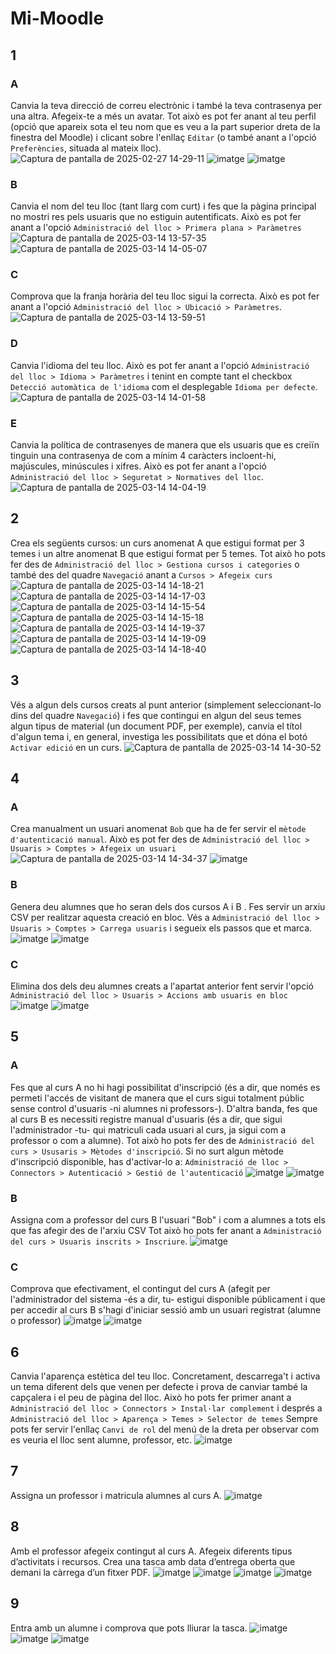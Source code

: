 # Mi-Moodle

## 1
### A
Canvia la teva direcció de correu electrònic i també la teva contrasenya per una altra. Afegeix-te a més un avatar. Tot això es pot fer anant al teu perfil (opció que apareix sota el teu nom que es veu a la part superior dreta de la finestra del Moodle) i clicant sobre l'enllaç `Editar` (o també anant a l'opció `Preferències`, situada al mateix lloc).
![Captura de pantalla de 2025-02-27 14-29-11](https://github.com/user-attachments/assets/48339223-d841-4007-9f68-1f2cc091173e)
![imatge](https://github.com/user-attachments/assets/5db9da34-5b09-480f-94e4-19429ad4460c)
![imatge](https://github.com/user-attachments/assets/e4526fb2-349d-4f86-9435-90e72bb4a42a)

### B
Canvia el nom del teu lloc (tant llarg com curt) i fes que la pàgina principal no mostri res pels usuaris que no estiguin autentificats. Això es pot fer anant a l'opció `Administració del lloc > Primera plana > Paràmetres`
![Captura de pantalla de 2025-03-14 13-57-35](https://github.com/user-attachments/assets/80fd627c-f61b-403c-9219-fda3bdaa9ba7)
![Captura de pantalla de 2025-03-14 14-05-07](https://github.com/user-attachments/assets/4014fe3e-829a-4cbd-b158-a143c083df32)

### C
Comprova que la franja horària del teu lloc sigui la correcta. Això es pot fer anant a l'opció `Administració del lloc > Ubicació > Paràmetres`.
![Captura de pantalla de 2025-03-14 13-59-51](https://github.com/user-attachments/assets/4624424b-367f-4843-8bb8-1a388b812046)

### D
Canvia l'idioma del teu lloc. Això es pot fer anant a l'opció `Administració del lloc > Idioma > Paràmetres` i tenint en compte tant el checkbox `Detecció automàtica de l'idioma` com el desplegable `Idioma per defecte`.
![Captura de pantalla de 2025-03-14 14-01-58](https://github.com/user-attachments/assets/4b78b587-6499-4b7a-9515-b7cdfca1dd81)

### E
Canvia la política de contrasenyes de manera que els usuaris que es creiïn tinguin una contrasenya de com a mínim 4 caràcters incloent-hi, majúscules, minúscules i xifres. Això es pot fer anant a l'opció `Administració del lloc > Seguretat > Normatives del lloc`.
![Captura de pantalla de 2025-03-14 14-04-19](https://github.com/user-attachments/assets/7f136274-3d20-454b-ad24-80799a4da892)

## 2
Crea els següents cursos: un curs anomenat A que estigui format per 3 temes i un altre anomenat B que estigui format per 5 temes. Tot això ho pots fer des de `Administració del lloc > Gestiona cursos i categories` o també des del quadre `Navegació` anant a `Cursos > Afegeix curs`
![Captura de pantalla de 2025-03-14 14-18-21](https://github.com/user-attachments/assets/b3c3909b-977d-4598-a080-d0d14e28f41d)
![Captura de pantalla de 2025-03-14 14-17-03](https://github.com/user-attachments/assets/d61a5d1a-48b2-4346-ada3-f85c4f2723bd)
![Captura de pantalla de 2025-03-14 14-15-54](https://github.com/user-attachments/assets/a22eff54-6e5f-4fcd-b662-3a1b0213f484)
![Captura de pantalla de 2025-03-14 14-15-18](https://github.com/user-attachments/assets/eb7b5bf3-f380-43ac-8fc1-2be1caacf055)
![Captura de pantalla de 2025-03-14 14-19-37](https://github.com/user-attachments/assets/2ac60c7a-3034-4166-bef1-920c8d59f1ee)
![Captura de pantalla de 2025-03-14 14-19-09](https://github.com/user-attachments/assets/21791a20-99af-48a0-9a55-ed911cde60e9)
![Captura de pantalla de 2025-03-14 14-18-40](https://github.com/user-attachments/assets/b78d6931-f6db-4606-96ec-abd5cd345a3b)

## 3
Vés a algun dels cursos creats al punt anterior (simplement seleccionant-lo dins del quadre `Navegació`) i fes que contingui en algun del seus temes algun tipus de material (un document PDF, per exemple), canvia el títol d'algun tema i, en general, investiga les possibilitats que et dóna el botó `Activar edició` en un curs.
![Captura de pantalla de 2025-03-14 14-30-52](https://github.com/user-attachments/assets/8df7e362-05bf-48ae-be05-5e2c55743cd0)

## 4
### A
Crea manualment un usuari anomenat `Bob` que ha de fer servir el `mètode d'autenticació manual`. Això es pot fer des de `Administració del lloc > Usuaris > Comptes > Afegeix un usuari`
![Captura de pantalla de 2025-03-14 14-34-37](https://github.com/user-attachments/assets/2562d8f1-162f-4272-a681-0db2b6c08642)
![imatge](https://github.com/user-attachments/assets/b2952295-9ccd-4b0a-82b3-7d38bab37818)

### B
Genera deu alumnes que ho seran dels dos cursos A i B . Fes servir un arxiu CSV per realitzar aquesta creació en bloc. Vés a `Administració del lloc > Usuaris > Comptes > Carrega usuaris` i segueix els passos que et marca. 
![imatge](https://github.com/user-attachments/assets/95c5fdbd-b2f1-4fb8-aa48-aa19c80f7a25)
![imatge](https://github.com/user-attachments/assets/d860cd5f-e5ee-4274-b1f4-f029cf396742)

### C
Elimina dos dels deu alumnes creats a l'apartat anterior fent servir l'opció `Administració del lloc > Usuaris > Accions amb usuaris en bloc`
![imatge](https://github.com/user-attachments/assets/21fe14d1-b428-4f99-92dc-45552c071568)
![imatge](https://github.com/user-attachments/assets/a3d12b05-a95e-4792-9296-6c5b73714cfd)

## 5
### A
Fes que al curs A no hi hagi possibilitat d'inscripció (és a dir, que només es permeti l'accés de visitant de manera que el curs sigui totalment públic sense control d'usuaris -ni alumnes ni professors-). D'altra banda, fes que al curs B es necessiti registre manual d'usuaris (és a dir, que sigui l'administrador -tu- qui matriculi cada usuari al curs, ja sigui com a professor o com a alumne). Tot això ho pots fer des de `Administració del curs > Ususaris > Mètodes d'inscripció`. Si no surt algun mètode d'inscripció disponible, has d'activar-lo a: `Administració de lloc > Connectors > Autenticació > Gestió de l'autenticació`
![imatge](https://github.com/user-attachments/assets/36df1fe4-41ce-4e65-8000-73c67760dc46)
![imatge](https://github.com/user-attachments/assets/d7918ef6-6214-495e-af4b-a7736dc8f514)

### B
Assigna com a professor del curs B l'usuari "Bob" i com a alumnes a tots els que fas afegir des de l'arxiu CSV Tot això ho pots fer anant a `Administració del curs > Usuaris inscrits > Inscriure`.
![imatge](https://github.com/user-attachments/assets/f4a7e4c1-0a7c-4d44-81f9-efac43aa0c04)

### C
Comprova que efectivament, el contingut del curs A (afegit per l'administrador del sistema -és a dir, tu- estigui disponible públicament i que per accedir al curs B s'hagi d'iniciar sessió amb un usuari registrat (alumne o professor)
![imatge](https://github.com/user-attachments/assets/561a37de-3d14-4586-97e1-34c90f213aff)
![imatge](https://github.com/user-attachments/assets/0843f0e7-9c0b-4ca0-a767-5d8cc37ce049)

## 6
Canvia l'aparença estètica del teu lloc. Concretament, descarrega't i activa un tema diferent dels que venen per defecte i prova de canviar també la capçalera i el peu de pàgina del lloc. Això ho pots fer primer anant a `Administració del lloc > Connectors > Instal·lar complement` i després a `Administració del lloc > Aparença > Temes > Selector de temes` Sempre pots fer servir l'enllaç `Canvi de rol` del menú de la dreta per observar com es veuria el lloc sent alumne, professor, etc.
![imatge](https://github.com/user-attachments/assets/2b96a716-c0b6-429f-ba6c-e42aeb77479d)

## 7
Assigna un professor i matricula alumnes al curs A.
![imatge](https://github.com/user-attachments/assets/199e8cf5-52dd-472d-aa4e-d6f47293513d)

## 8
Amb el professor afegeix contingut al curs A. Afegeix diferents tipus d’activitats i recursos. Crea una tasca amb data d’entrega oberta que demani la càrrega d’un fitxer PDF.
![imatge](https://github.com/user-attachments/assets/38046f08-6c32-412a-88fa-06082977e910)
![imatge](https://github.com/user-attachments/assets/74fdc01c-9712-4357-9d2c-2fff2dbd79ca)
![imatge](https://github.com/user-attachments/assets/699f4710-b969-4c68-a72f-25e48a7560a5)
![imatge](https://github.com/user-attachments/assets/3106c84e-0215-4413-ba22-3da23b2ed552)

## 9
Entra amb un alumne i comprova que pots lliurar la tasca.
![imatge](https://github.com/user-attachments/assets/59369aab-9d60-4832-8c12-ee28b4186a55)
![imatge](https://github.com/user-attachments/assets/6facf2c4-0ba7-4e63-91c6-c3599b5504cf)
![imatge](https://github.com/user-attachments/assets/afc16072-1664-4d9f-a8ee-56ecdf18e516)

